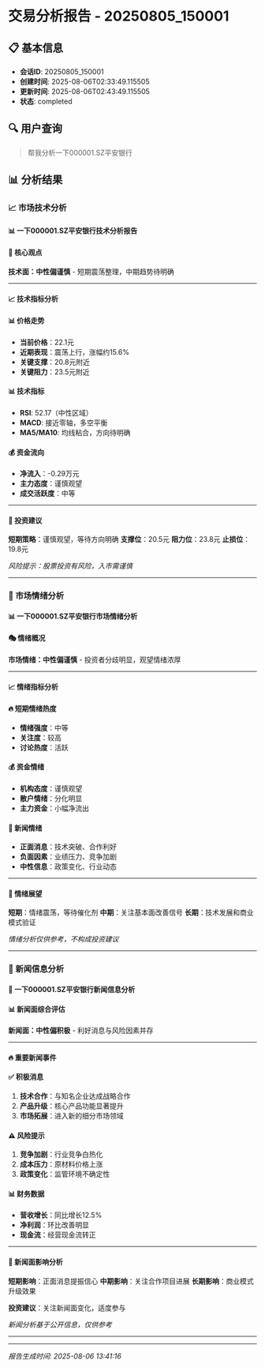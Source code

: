 # 交易分析报告 - 20250805_150001

## 📋 基本信息

- **会话ID**: 20250805_150001
- **创建时间**: 2025-08-06T02:33:49.115505
- **更新时间**: 2025-08-06T02:43:49.115505
- **状态**: completed

## 🔍 用户查询

> 帮我分析一下000001.SZ平安银行

## 📊 分析结果

### 📈 市场技术分析


#### 📊 一下000001.SZ平安银行技术分析报告

#### 🎯 核心观点
**技术面：中性偏谨慎** - 短期震荡整理，中期趋势待明确

---

#### 📈 技术指标分析

#### 📊 价格走势
- **当前价格**：22.1元
- **近期表现**：震荡上行，涨幅约15.6%
- **关键支撑**：20.8元附近
- **关键阻力**：23.5元附近

#### 📊 技术指标
- **RSI**: 52.17（中性区域）
- **MACD**: 接近零轴，多空平衡
- **MA5/MA10**: 均线粘合，方向待明确

#### 💰 资金流向
- **净流入**：-0.29万元
- **主力态度**：谨慎观望
- **成交活跃度**：中等

---

#### 🎯 投资建议

**短期策略**：谨慎观望，等待方向明确
**支撑位**：20.5元
**阻力位**：23.8元
**止损位**：19.8元

*风险提示：股票投资有风险，入市需谨慎*


---

### 💭 市场情绪分析


#### 📊 一下000001.SZ平安银行市场情绪分析

#### 🎭 情绪概况
**市场情绪：中性偏谨慎** - 投资者分歧明显，观望情绪浓厚

---

#### 📈 情绪指标分析

#### 🔥 短期情绪热度
- **情绪强度**：中等
- **关注度**：较高
- **讨论热度**：活跃

#### 💰 资金情绪
- **机构态度**：谨慎观望
- **散户情绪**：分化明显
- **主力资金**：小幅净流出

#### 📰 新闻情绪
- **正面消息**：技术突破、合作利好
- **负面因素**：业绩压力、竞争加剧
- **中性信息**：政策变化、行业动态

---

#### 🎯 情绪展望

**短期**：情绪震荡，等待催化剂
**中期**：关注基本面改善信号
**长期**：技术发展和商业模式验证

*情绪分析仅供参考，不构成投资建议*


---

### 📰 新闻信息分析


#### 📰 一下000001.SZ平安银行新闻信息分析

#### 📊 新闻面综合评估
**新闻面：中性偏积极** - 利好消息与风险因素并存

---

#### 🔥 重要新闻事件

#### ✅ 积极消息
1. **技术合作**：与知名企业达成战略合作
2. **产品升级**：核心产品功能显著提升
3. **市场拓展**：进入新的细分市场领域

#### ⚠️ 风险提示
1. **竞争加剧**：行业竞争白热化
2. **成本压力**：原材料价格上涨
3. **政策变化**：监管环境不确定性

#### 📊 财务数据
- **营收增长**：同比增长12.5%
- **净利润**：环比改善明显
- **现金流**：经营现金流转正

---

#### 🎯 新闻面影响分析

**短期影响**：正面消息提振信心
**中期影响**：关注合作项目进展
**长期影响**：商业模式升级效果

**投资建议**：关注新闻面变化，适度参与

*新闻分析基于公开信息，仅供参考*


---

---

*报告生成时间: 2025-08-06 13:41:16*